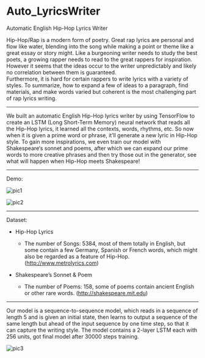 # Auto_LyricsWriter
Automatic English Hip-Hop Lyrics Writer

Hip-Hop/Rap is a modern form of poetry. Great rap lyrics are personal and flow like water, blending into the song while making a point or theme like a great essay or story might.
Like a burgeoning writer needs to study the best poets, a growing rapper needs to read to the great rappers for inspiration. However it seems that the ideas occur to the writer unpredictably and likely no correlation between them is guaranteed.   
Furthermore, it is hard for certain rappers to write lyrics with a variety of styles. To summarize, how to expand a few of ideas to a paragraph, find materials, and make words varied but coherent is the most challenging part of rap lyrics writing.

----

We built an automatic English Hip-Hop lyrics writer by using TensorFlow to create an LSTM (Long Short-Term Memory) neural network that reads all the Hip-Hop lyrics, it learned all the contexts, words, rhythms, etc. So now when it is given a prime word or phrase, it’ll generate a new lyric in Hip-Hop style. To gain more inspirations, we even train our model with Shakespeare‘s sonnet and poems, after which we can expand our prime words to more creative phrases and then try those out in the generator, see what will happen when Hip-Hop meets Shakespeare!

----

Demo:

![pic1](https://user-images.githubusercontent.com/89000685/143677162-0d9eaf9c-4502-4fe2-b0f2-3e6b2f605802.png)

![pic2](https://user-images.githubusercontent.com/89000685/143677157-bff29133-2759-4583-a9d8-0026bd8ba80d.png)

----

Dataset: 

* Hip-Hop Lyrics

  * The number of Songs: 5384, most of them totally in English, but some contain a few Germany, Spanish or French words, which might also be regarded as a feature of Hip-Hop. (http://www.metrolyrics.com)

* Shakespeare’s Sonnet & Poem

  * The number of Poems: 158, some of poems contain ancient English or other rare words. (http://shakespeare.mit.edu)

----

Our model is a sequence-to-sequence model, which reads in a sequence of length 5 and is given an initial state, then learns to output a sequence of the same length but ahead of the input sequence by one time step, so that it can capture the writing style. The model contains a 2-layer LSTM each with 256 units, got final model after 30000 steps training.

![pic3](https://user-images.githubusercontent.com/89000685/143677396-d8ccb550-e93c-4843-83c3-6455d17aa129.png)



